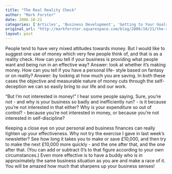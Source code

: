 ```yaml
---
title: "The Real Reality Check"
author: "Mark Forster"
date: 2006-10-21
categories: ['Articles', 'Business Development', 'Getting to Your Goals']
original_url: "http://markforster.squarespace.com/blog/2006/10/21/the-real-reality-check.html"
layout: post
---
```


People tend to have very mixed attitudes towards money. But I would like to suggest one use of money which very few people think of, and that is as a reality check. How can you tell if your business is providing what people want and being run in an effective way? Answer: look at whether it’s making money. How can you tell if you have a personal life- style based on fantasy or on reality? Answer: by looking at how much you are saving. In both these cases the objective and measurable nature of money cuts through the self-deception we can so easily bring to our life and our work.

“But I’m not interested in money!” I hear some people saying. Sure, you’re not - and why is your business so badly and inefficiently run? - is it because you’re not interested in that either? Why is your expenditure so out of control? - because you’re not interested in money, or because you’re not interested in self-discipline?

Keeping a close eye on your personal and business finances can really tighten up your effectiveness. Why not try the exercise I gave in last week’s newsletter? See how long it takes you to make or save £10,000, and then try to make the next £10,000 more quickly - and the one after that, and the one after that. (You can add or subtract 0’s to that figure according to your own circumstances.) Even more effective is to have a buddy who is in approximately the same business situation as you are and make a race of it. You will be amazed how much that sharpens up your business senses!
